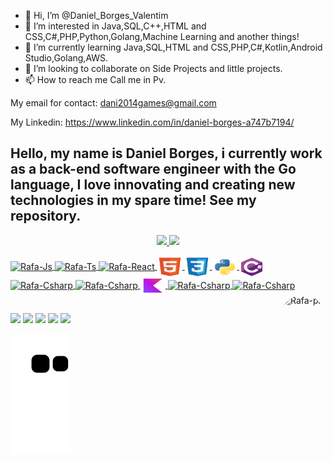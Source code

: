- 👋 Hi, I’m @Daniel_Borges_Valentim
- 👀 I’m interested in Java,SQL,C++,HTML and CSS,C#,PHP,Python,Golang,Machine Learning and another things!
- 🌱 I’m currently learning Java,SQL,HTML and CSS,PHP,C#,Kotlin,Android Studio,Golang,AWS.
- 💞️ I’m looking to collaborate on Side Projects and little projects.
- 📫 How to reach me Call me in Pv.

My email for contact: dani2014games@gmail.com

My Linkedin: https://www.linkedin.com/in/daniel-borges-a747b7194/

## Hello, my name is Daniel Borges, i currently work as a back-end software engineer with the Go language, I love innovating and creating new technologies in my spare time! See my repository.
<div align="center">
  <a href="https://github.com/DEEPLERZERA">
  <img height="180em" src="https://github-readme-stats.vercel.app/api?username=DEEPLERZERA&show_icons=true&theme=dracula&include_all_commits=true&count_private=true"/>
  <img height="180em" src="https://github-readme-stats.vercel.app/api/top-langs/?username=DEEPLERZERA&layout=compact&langs_count=7&theme=dracula"/>
</div>
<div style="display: inline_block"><br>
  <img align="center" alt="Rafa-Js" height="30" width="40" src="https://cdn.jsdelivr.net/gh/devicons/devicon/icons/go/go-original.svg">
  <img align="center" alt="Rafa-Ts" height="30" width="40" src="https://cdn.jsdelivr.net/gh/devicons/devicon/icons/cplusplus/cplusplus-original.svg">
  <img align="center" alt="Rafa-React" height="30" width="40" src="https://cdn.jsdelivr.net/gh/devicons/devicon/icons/php/php-original.svg">
  <img align="center" alt="Rafa-HTML" height="30" width="40" src="https://raw.githubusercontent.com/devicons/devicon/master/icons/html5/html5-original.svg">
  <img align="center" alt="Rafa-CSS" height="30" width="40" src="https://raw.githubusercontent.com/devicons/devicon/master/icons/css3/css3-original.svg">
  <img align="center" alt="Rafa-Python" height="30" width="40" src="https://raw.githubusercontent.com/devicons/devicon/master/icons/python/python-original.svg">
  <img align="center" alt="Rafa-Csharp" height="30" width="40" src="https://raw.githubusercontent.com/devicons/devicon/master/icons/csharp/csharp-original.svg">
  <img align="center" alt="Rafa-Csharp" height="30" width="40" src="https://cdn.jsdelivr.net/gh/devicons/devicon/icons/mysql/mysql-original.svg">
  <img align="center" alt="Rafa-Csharp" height="30" width="40" src="https://cdn.jsdelivr.net/gh/devicons/devicon/icons/java/java-original-wordmark.svg">
  <img align="center" alt="Rafa-Csharp" height="30" width="40" src="https://raw.githubusercontent.com/devicons/devicon/master/icons/kotlin/kotlin-original.svg">
  <img align="center" alt="Rafa-Csharp" height="30" width="40" src="https://cdn.jsdelivr.net/gh/devicons/devicon/icons/androidstudio/androidstudio-original.svg">
  <img align="center" alt="Rafa-Csharp" height="30" width="40" src="https://cdn.jsdelivr.net/gh/devicons/devicon/icons/amazonwebservices/amazonwebservices-plain-wordmark.svg">
  
  <img align="right" alt="Rafa-pic" height="150" style="border-radius:50px;" src="https://cdn.discordapp.com/attachments/905511456441765921/996813581309968495/12920190a7262d4205dda4dd4a90ff11.jpg">
</div>
  
  ##
 
<div> 
  <a href="https://www.youtube.com/channel/UCNUjrpILydNHMMnwJmEAXhA" target="_blank"><img src="https://img.shields.io/badge/YouTube-FF0000?style=for-the-badge&logo=youtube&logoColor=white" target="_blank"></a>
  <a href="https://www.instagram.com/deeplerzera/" target="_blank"><img src="https://img.shields.io/badge/-Instagram-%23E4405F?style=for-the-badge&logo=instagram&logoColor=white" target="_blank"></a>
 	<a href="https://www.twitch.tv/deeplerzera123" target="_blank"><img src="https://img.shields.io/badge/Twitch-9146FF?style=for-the-badge&logo=twitch&logoColor=white" target="_blank"></a>
  <a href = "dani2014games@gmail.com"><img src="https://img.shields.io/badge/-Gmail-%23333?style=for-the-badge&logo=gmail&logoColor=white" target="_blank"></a>
  <a href="https://www.linkedin.com/in/daniel-borges-a747b7194/" target="_blank"><img src="https://img.shields.io/badge/-LinkedIn-%230077B5?style=for-the-badge&logo=linkedin&logoColor=white" target="_blank"></a> 
 
  ![Snake animation](https://github.com/DEEPLERZERA/DEEPLERZERA/blob/output/github-contribution-grid-snake.svg)
 
</div>
